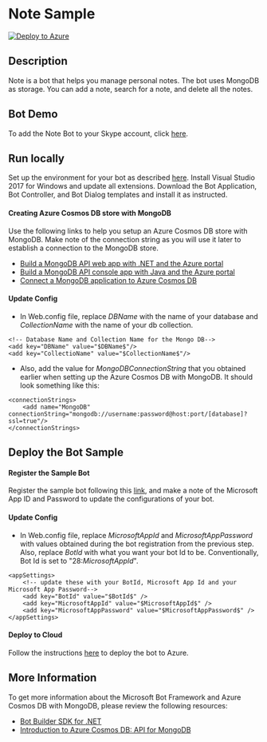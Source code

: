 # Note Sample

[![Deploy to Azure][Deploy Button]][Deploy Node/Storage-MongoDB/Notes]

[Deploy Button]: https://azuredeploy.net/deploybutton.png
[Deploy Node/Storage-MongoDB/Notes]: https://azuredeploy.net

## Description
Note is a bot that helps you manage personal notes. The bot uses MongoDB as storage. You can add a note, search for a note, and delete all the notes.

## Bot Demo
To add the Note Bot to your Skype account, click [here](https://join.skype.com/bot/d567a1c2-ffe6-400d-b955-efc15f64f085).

## Run locally
Set up the environment for your bot as described [here](https://docs.microsoft.com/en-us/bot-framework/dotnet/bot-builder-dotnet-quickstart). Install Visual Studio 2017 for Windows and update all extensions. Download the Bot Application, Bot Controller, and Bot Dialog templates and install it as instructed.

#### Creating Azure Cosmos DB store with MongoDB

Use the following links to help you setup an Azure Cosmos DB store with MongoDB.  Make note of the connection string as you will use it later to establish a connection to the MongoDB store.

- [Build a MongoDB API web app with .NET and the Azure portal](https://docs.microsoft.com/en-us/azure/cosmos-db/create-mongodb-dotnet)
- [Build a MongoDB API console app with Java and the Azure portal](https://docs.microsoft.com/en-us/azure/cosmos-db/create-mongodb-java)
- [Connect a MongoDB application to Azure Cosmos DB](https://docs.microsoft.com/en-us/azure/cosmos-db/connect-mongodb-account)

#### Update Config

- In Web.config file, replace $DBName$ with the name of your database and $CollectionName$ with the name of your db collection.
```
<!-- Database Name and Collection Name for the Mongo DB-->
<add key="DBName" value="$DBName$"/>
<add key="CollectioName" value="$CollectionName$"/>
```
- Also, add the value for $MongoDBConnectionString$ that you obtained earlier when setting up the Azure Cosmos DB with MongoDB. It should look something like this:
```
<connectionStrings>
    <add name="MongoDB" connectionString="mongodb://username:password@host:port/[database]?ssl=true"/>
</connectionStrings>
```

## Deploy the Bot Sample

#### Register the Sample Bot
Register the sample bot following this [link](https://docs.microsoft.com/en-us/bot-framework/portal-register-bot), and make a note of the Microsoft App ID and Password to update the configurations of your bot.

#### Update Config

- In Web.config file, replace $MicrosoftAppId$ and $MicrosoftAppPassword$ with values obtained during the bot registration from the previous step. Also, replace $BotId$ with what you want your bot Id to be. Conventionally, Bot Id is set to "28:$MicrosoftAppId$".
```
<appSettings>
    <!-- update these with your BotId, Microsoft App Id and your Microsoft App Password-->
    <add key="BotId" value="$BotId$" />
    <add key="MicrosoftAppId" value="$MicrosoftAppId$" />
    <add key="MicrosoftAppPassword" value="$MicrosoftAppPassword$" />
</appSettings>
```

#### Deploy to Cloud

Follow the instructions [here](https://docs.microsoft.com/en-us/bot-framework/deploy-bot-overview) to deploy the bot to Azure.

## More Information
To get more information about the Microsoft Bot Framework and Azure Cosmos DB with MongoDB, please review the following resources:
- [Bot Builder SDK for .NET](https://docs.microsoft.com/en-us/bot-framework/dotnet/bot-builder-dotnet-overview)
- [Introduction to Azure Cosmos DB: API for MongoDB](https://docs.microsoft.com/en-us/azure/cosmos-db/mongodb-introduction)
